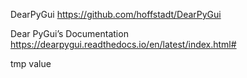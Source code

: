 DearPyGui
https://github.com/hoffstadt/DearPyGui

Dear PyGui’s Documentation
https://dearpygui.readthedocs.io/en/latest/index.html#

tmp value